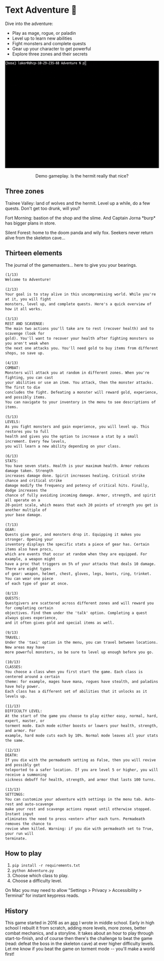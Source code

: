# Text Adventure 🍺

Dive into the adventure:

* Play as mage, rogue, or paladin
* Level up to learn new abilities
* Fight monsters and complete quests
* Gear up your character to get powerful
* Explore three zones and their secrets

<div align="center" >
    <img src="assets/demo.gif" height="350" />
    <p>Demo gameplay. Is the hermit really that nice?</p>
</div>

## Three zones

Trainee Valley: land of wolves and the hermit. Level up a while, do a few quests. Don't get too drunk, will you?

Fort Morning: bastion of the shop and the slime. And Captain Jorna \*burp\* has bigger plans in store.

Silent Forest: home to the doom panda and wily fox. Seekers never return alive from the skeleton cave...

## Thirteen elements

The journal of the gamemasters... here to give you your bearings.

	(1/13)
	Welcome to Adventure!

	(2/13)
	Your goal is to stay alive in this uncompromising world. While you're at it, you will fight
	monsters, level up, and complete quests. Here's a quick overview of how it all works.

	(3/13)
	REST AND SCAVENGE:
	The main two actions you'll take are to rest (recover health) and to scavenge (look for
	gold). You'll want to recover your health after fighting monsters so you aren't weak when
	the next one attacks you. You'll need gold to buy items from different shops, so save up.

	(4/13)
	COMBAT:
	Monsters will attack you at random in different zones. When you're fighting, you can cast
	your abilities or use an item. You attack, then the monster attacks. The first to die
	concludes the fight. Defeating a monster will reward gold, experience, and possibly items.
	You can navigate to your inventory in the menu to see descriptions of items.

	(5/13)
	LEVELS:
	As you fight monsters and gain experience, you will level up. This restores you to full
	health and gives you the option to increase a stat by a small increment. Every few levels,
	you will learn a new ability depending on your class.

	(6/13)
	STATS:
	You have seven stats. Health is your maximum health. Armor reduces damage taken. Strength
	increases damage done. Spirit increases healing. Critical strike chance and critical strike
	damage modify the frequency and potency of critical hits. Finally, dodge increases the
	chance of fully avoiding incoming damage. Armor, strength, and spirit all operate on a
	20-point scale, which means that each 20 points of strength you get is another multiple of
	your base damage.

	(7/13)
	GEAR:
	Quests give gear, and monsters drop it. Equipping it makes you stronger. Opening your
	inventory displays the specific stats a piece of gear has. Certain items also have procs,
	which are events that occur at random when they are equipped. For example, a weapon might
	have a proc that triggers on 5% of your attacks that deals 10 damage. There are eight types
	of gear: weapon, helmet, chest, gloves, legs, boots, ring, trinket. You can wear one piece
	of each type of gear at once.

	(8/13)
	QUESTS:
	Questgivers are scattered across different zones and will reward you for completing certain
	objectives. Find them under the 'talk' option. Completing a quest always gives experience,
	and it often gives gold and special items as well.

	(9/13)
	TRAVEL:
	Under the 'taxi' option in the menu, you can travel between locations. New areas may have
	more powerful monsters, so be sure to level up enough before you go.

	(10/13)
	CLASSES:
	You choose a class when you first start the game. Each class is centered around a certain
	theme: for example, mages have mana, rogues have stealth, and paladins have holy power.
	Each class has a different set of abilities that it unlocks as it levels up.

	(11/13)
	DIFFICULTY LEVEL:
	At the start of the game you choose to play either easy, normal, hard, expert, master, or
	torment mode. Each mode either boosts or lowers your health, strength, and armor. For
	example, hard mode cuts each by 10%. Normal mode leaves all your stats the same.

	(12/13)
	DEATH:
	If you die with the permadeath setting as False, then you will revive and possibly get
	teleported to a safer location. If you are level 5 or higher, you will receive a summoning
	sickness debuff for health, strength, and armor that lasts 100 turns.

	(13/13)
	SETTINGS:
	You can customize your adventure with settings in the menu tab. Auto-rest and auto-scavenge
	make your rest and scavenge actions repeat until otherwise stopped. Instant input
	eliminates the need to press <enter> after each turn. Permadeath removes the chance to
	revive when killed. Warning: if you die with permadeath set to True, your run will
	terminate.

## How to play

1. `pip install -r requirements.txt`
2. `python Adventure.py`
3. Choose which class to play.
4. Choose a difficulty level.

On Mac you may need to allow "Settings > Privacy > Accessibility > Terminal" for instant keypress reads.

## History

This game started in 2016 as an [app](
https://lakernewhouse_9283.trinket.io/sites/adventure) I wrote in middle school. Early in high school I rebuilt it from scratch, adding more levels, more zones, better combat mechanics, and a storyline. It takes about an hour to play through start-to-finish, and of course then there's the challenge to beat the game (read: defeat the boss in the skeleton cave) at ever higher difficulty levels. Let me know if you beat the game on torment mode -- you'll make a world first!
